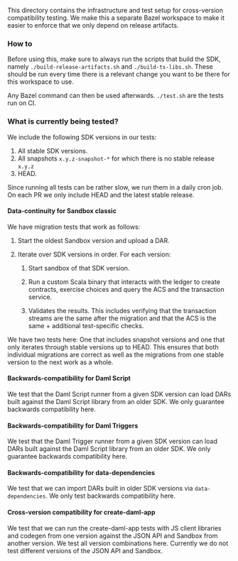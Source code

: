This directory contains the infrastructure and test setup for
cross-version compatibility testing. We make this a separate Bazel
workspace to make it easier to enforce that we only depend on release
artifacts.

### How to

Before using this, make sure to always run the scripts that build the
SDK, namely `./build-release-artifacts.sh` and `./build-ts-libs.sh`.
These should be run every time there is a relevant change you want
to be there for this workspace to use.

Any Bazel command can then be used afterwards. `./test.sh` are the
tests run on CI.

### What is currently being tested?

We include the following SDK versions in our tests:

1. All stable SDK versions.
2. All snapshots `x.y.z-snapshot-*` for which there is no stable release `x.y.z`
3. HEAD.

Since running all tests can be rather slow, we run them in a daily
cron job. On each PR we only include HEAD and the latest stable
release.

#### Data-continuity for Sandbox classic

We have migration tests that work as follows:

1. Start the oldest Sandbox version and upload a DAR.

2. Iterate over SDK versions in order. For each version:

   1. Start sandbox of that SDK version.

   2. Run a custom Scala binary that interacts with the ledger to
      create contracts, exercise choices and query the ACS and the
      transaction service.

   3. Validates the results. This includes verifying that the
      transaction streams are the same after the migration and that the
      ACS is the same + additional test-specific checks.

We have two tests here: One that includes snapshot versions and one
that only iterates through stable versions up to HEAD. This ensures
that both individual migrations are correct as well as the migrations
from one stable version to the next work as a whole.

#### Backwards-compatibility for Daml Script

We test that the Daml Script runner from a given SDK version can load
DARs built against the Daml Script library from an older SDK. We only
guarantee backwards compatibility here.


#### Backwards-compatibility for Daml Triggers

We test that the Daml Trigger runner from a given SDK version can load
DARs built against the Daml Script library from an older SDK. We only
guarantee backwards compatibility here.

#### Backwards-compatibility for data-dependencies

We test that we can import DARs built in older SDK versions via
`data-dependencies`. We only test backwards compatibility here.

#### Cross-version compatibility for create-daml-app

We test that we can run the create-daml-app tests with JS client
libraries and codegen from one version against the JSON API and
Sandbox from another version. We test all version combinations
here. Currently we do not test different versions of the JSON API and
Sandbox.
